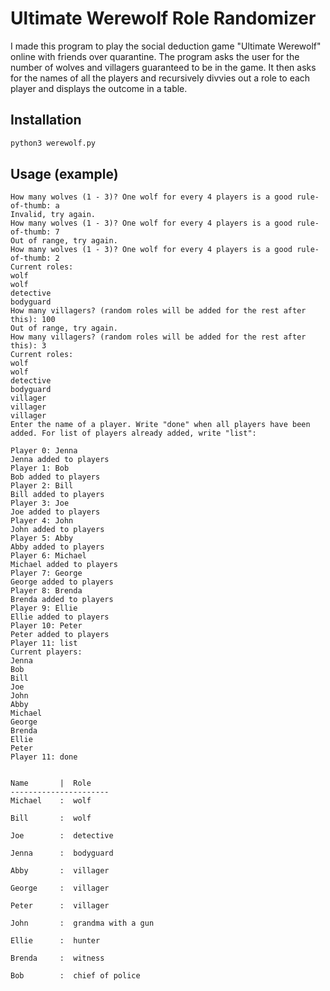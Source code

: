 # Ultimate Werewolf Role Randomizer
I made this program to play the social deduction game "Ultimate Werewolf" online with friends over quarantine. The program asks the user for the number of wolves and villagers guaranteed to be in the game. It then asks for the names of all the players and recursively divvies out a role to each player and displays the outcome in a table.

## Installation
```python
python3 werewolf.py
```

## Usage (example)
```
How many wolves (1 - 3)? One wolf for every 4 players is a good rule-of-thumb: a
Invalid, try again.
How many wolves (1 - 3)? One wolf for every 4 players is a good rule-of-thumb: 7
Out of range, try again.
How many wolves (1 - 3)? One wolf for every 4 players is a good rule-of-thumb: 2
Current roles:
wolf
wolf
detective
bodyguard
How many villagers? (random roles will be added for the rest after this): 100
Out of range, try again.
How many villagers? (random roles will be added for the rest after this): 3
Current roles:
wolf
wolf
detective
bodyguard
villager
villager
villager
Enter the name of a player. Write "done" when all players have been added. For list of players already added, write "list":

Player 0: Jenna
Jenna added to players
Player 1: Bob
Bob added to players
Player 2: Bill
Bill added to players
Player 3: Joe
Joe added to players
Player 4: John
John added to players
Player 5: Abby
Abby added to players
Player 6: Michael
Michael added to players
Player 7: George
George added to players
Player 8: Brenda
Brenda added to players
Player 9: Ellie
Ellie added to players
Player 10: Peter
Peter added to players
Player 11: list
Current players:
Jenna
Bob
Bill
Joe
John
Abby
Michael
George
Brenda
Ellie
Peter
Player 11: done


Name       |  Role
----------------------
Michael    :  wolf

Bill       :  wolf

Joe        :  detective

Jenna      :  bodyguard

Abby       :  villager

George     :  villager

Peter      :  villager

John       :  grandma with a gun

Ellie      :  hunter

Brenda     :  witness

Bob        :  chief of police
```
